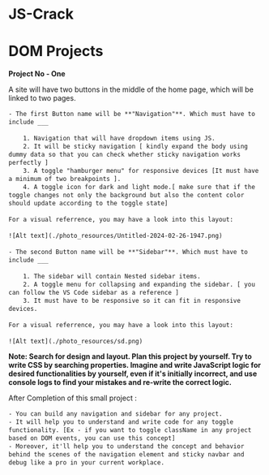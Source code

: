 # JS-Crack

# DOM Projects

**Project No - One**

A site will have two buttons in the middle of the home page, which will be linked to two pages.

    - The first Button name will be **"Navigation"**. Which must have to include ___

        1. Navigation that will have dropdown items using JS.
        2. It will be sticky navigation [ kindly expand the body using dummy data so that you can check whether sticky navigation works perfectly ]
        3. A toggle "hamburger menu" for responsive devices [It must have a minimum of two breakpoints ].
        4. A toggle icon for dark and light mode.[ make sure that if the toggle changes not only the background but also the content color should update according to the toggle state]

    For a visual referrence, you may have a look into this layout:

    ![Alt text](./photo_resources/Untitled-2024-02-26-1947.png)

    - The second Button name will be **"Sidebar"**. Which must have to include ___

        1. The sidebar will contain Nested sidebar items.
        2. A toggle menu for collapsing and expanding the sidebar. [ you can follow the VS Code sidebar as a reference ]
        3. It must have to be responsive so it can fit in responsive devices.

    For a visual referrence, you may have a look into this layout:

    ![Alt text](./photo_resources/sd.png)

**Note: Search for design and layout. Plan this project by yourself. Try to write CSS by searching properties. Imagine and write JavaScript logic for desired functionalities by yourself, even if it's initially incorrect, and use console logs to find your mistakes and re-write the correct logic.**

After Completion of this small project :

    - You can build any navigation and sidebar for any project.
    - It will help you to understand and write code for any toggle functionality. [Ex - if you want to toggle className in any project based on DOM events, you can use this concept]
    - Moreover, it'll help you to understand the concept and behavior behind the scenes of the navigation element and sticky navbar and debug like a pro in your current workplace.
